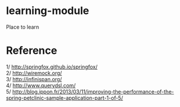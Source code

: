 # learning-module
Place to learn



# Reference
1/ http://springfox.github.io/springfox/ <br>
2/ http://wiremock.org/ <br>
3/ http://infinispan.org/ <br>
4/ http://www.querydsl.com/ <br>
5/ http://blog.ippon.fr/2013/03/11/improving-the-performance-of-the-spring-petclinic-sample-application-part-1-of-5/ <br>
